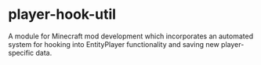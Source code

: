 player-hook-util
================

A module for Minecraft mod development which incorporates an automated system for hooking into EntityPlayer functionality and saving new player-specific data.
